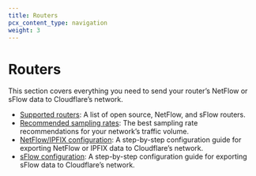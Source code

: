 ```yaml
---
title: Routers
pcx_content_type: navigation
weight: 3
---
```


# Routers

This section covers everything you need to send your router’s NetFlow or sFlow data to Cloudflare’s network.

- [Supported routers](/magic-network-monitoring/routers/supported-routers): A list of open source, NetFlow, and sFlow routers.
- [Recommended sampling rates](/magic-network-monitoring/routers/recommended-sampling-rate/): The best sampling rate recommendations for your network’s traffic volume.
- [NetFlow/IPFIX configuration](/magic-network-monitoring/routers/netflow-ipfix-config/): A step-by-step configuration guide for exporting NetFlow or IPFIX data to Cloudflare’s network.
- [sFlow configuration](/magic-network-monitoring/routers/sflow-jflow-config/): A step-by-step configuration guide for exporting sFlow data to Cloudflare’s network.

